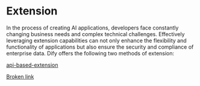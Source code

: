 # Extension

In the process of creating AI applications, developers face constantly changing business needs and complex technical challenges. Effectively leveraging extension capabilities can not only enhance the flexibility and functionality of applications but also ensure the security and compliance of enterprise data. Dify offers the following two methods of extension:

[api-based-extension](api-based-extension/ "mention")

[Broken link](broken-reference "mention")
